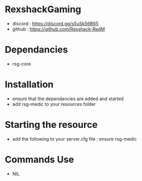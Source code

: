 # RexshackGaming
- discord : https://discord.gg/s5uSk56B65
- github : https://github.com/Rexshack-RedM

# Dependancies
- rsg-core

# Installation
- ensure that the dependancies are added and started
- add rsg-medic to your resources folder

# Starting the resource
- add the following to your server.cfg file : ensure rsg-medic

# Commands Use
- NIL
